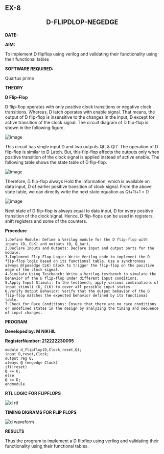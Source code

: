 ## EX-8 <p align="center"><b> D-FLIPDLOP-NEGEDGE  </b>    

**DATE:**


**AIM:**

To implement  D flipflop using verilog and validating their functionality using their functional tables

**SOFTWARE REQUIRED:**

Quartus prime

**THEORY**

**D Flip-Flop**

D flip-flop operates with only positive clock transitions or negative clock transitions. Whereas, D latch operates with enable signal. That means, the output of D flip-flop is insensitive to the changes in the input, D except for active transition of the clock signal. The circuit diagram of D flip-flop is shown in the following figure.

![image](https://github.com/naavaneetha/D-FLIPDLOP-NEGEDGE/assets/154305477/48c81fe8-bc3f-40e7-95e2-519fc155ad51)

This circuit has single input D and two outputs Qtt & Qtt’. The operation of D flip-flop is similar to D Latch. But, this flip-flop affects the outputs only when positive transition of the clock signal is applied instead of active enable. The following table shows the state table of D flip-flop.

![image](https://github.com/naavaneetha/D-FLIPDLOP-NEGEDGE/assets/154305477/e5f3fda7-68ec-4a3a-a0a4-cf6f9cc4ab55)

Therefore, D flip-flop always Hold the information, which is available on data input, D of earlier positive transition of clock signal. From the above state table, we can directly write the next state equation as Qt+1t+1 = D

![image](https://github.com/naavaneetha/D-FLIPDLOP-NEGEDGE/assets/154305477/8592c0d8-2917-4142-91b9-d6c30dd891d2)

Next state of D flip-flop is always equal to data input, D for every positive transition of the clock signal. Hence, D flip-flops can be used in registers, shift registers and some of the counters.

**Procedure**

```
1.Define Module: Define a Verilog module for the D flip-flop with inputs (D, CLK) and outputs (Q, Q_bar).
2.Declare Inputs and Outputs: Declare input and output ports for the module.
3.Implement Flip-Flop Logic: Write Verilog code to implement the D flip-flop logic based on its functional table. Use a synchronous always @(posedge CLK) block to trigger the flip-flop on the positive edge of the clock signal.
4.Simulate Using Testbench: Write a Verilog testbench to simulate the behavior of the D flip-flop under different input conditions.
5.Apply Input Stimuli: In the testbench, apply various combinations of input stimuli (D, CLK) to cover all possible input states.
6.Verify Output Behavior: Verify that the output behavior of the D flip-flop matches the expected behavior defined by its functional table.
7.Check for Race Conditions: Ensure that there are no race conditions or undefined states in the design by analyzing the timing and sequence of input changes.
```

**PROGRAM**

**Developed by: M NIKHIL** 

**RegisterNumber: 212222230095**
```
module d_flipflop(D,Clock,reset,Q);
input D,reset,Clock;
output reg Q;
always @ (negedge Clock)
if(!reset)
Q <= 0;
else
Q <= D;
endmodule 
```

**RTL LOGIC FOR FLIPFLOPS**

![d rtl](https://github.com/roshinithangachamy/D-FLIPDLOP-NEGEDGE/assets/147118341/4c84c7d9-a8e1-4d1c-a8a4-24e80c6c2ef3)

**TIMING DIGRAMS FOR FLIP FLOPS**

![d waveform](https://github.com/roshinithangachamy/D-FLIPDLOP-NEGEDGE/assets/147118341/66855277-15db-4c75-9dff-b84e5b0e502f)

**RESULTS**

Thus the program to implement a D flipflop using verilog and validating their functionality using their functional tables.
